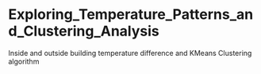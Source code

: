 # Exploring_Temperature_Patterns_and_Clustering_Analysis
 Inside and outside building temperature difference and KMeans Clustering algorithm 
